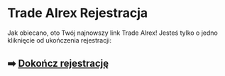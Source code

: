 # Trade Alrex Rejestracja

Jak obiecano, oto Twój najnowszy link Trade Alrex! Jesteś tylko o jedno kliknięcie od ukończenia rejestracji:

## ➡️ [Dokończ rejestrację](https://t.co/ZGCubRKTTs)